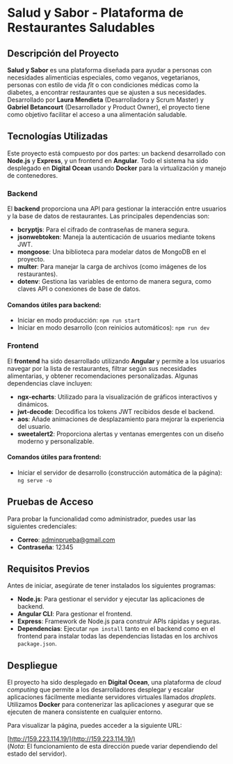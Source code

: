 # Salud y Sabor - Plataforma de Restaurantes Saludables

## Descripción del Proyecto

**Salud y Sabor** es una plataforma diseñada para ayudar a personas con necesidades alimenticias especiales, como veganos, vegetarianos, personas con estilo de vida *fit* o con condiciones médicas como la diabetes, a encontrar restaurantes que se ajusten a sus necesidades. Desarrollado por **Laura Mendieta** (Desarrolladora y Scrum Master) y **Gabriel Betancourt** (Desarrollador y Product Owner), el proyecto tiene como objetivo facilitar el acceso a una alimentación saludable.

## Tecnologías Utilizadas

Este proyecto está compuesto por dos partes: un backend desarrollado con **Node.js** y **Express**, y un frontend en **Angular**. Todo el sistema ha sido desplegado en **Digital Ocean** usando **Docker** para la virtualización y manejo de contenedores.

### Backend

El **backend** proporciona una API para gestionar la interacción entre usuarios y la base de datos de restaurantes. Las principales dependencias son:

- **bcryptjs**: Para el cifrado de contraseñas de manera segura.
- **jsonwebtoken**: Maneja la autenticación de usuarios mediante tokens JWT.
- **mongoose**: Una biblioteca para modelar datos de MongoDB en el proyecto.
- **multer**: Para manejar la carga de archivos (como imágenes de los restaurantes).
- **dotenv**: Gestiona las variables de entorno de manera segura, como claves API o conexiones de base de datos.

#### Comandos útiles para backend:

- Iniciar en modo producción: `npm run start`
- Iniciar en modo desarrollo (con reinicios automáticos): `npm run dev`

### Frontend

El **frontend** ha sido desarrollado utilizando **Angular** y permite a los usuarios navegar por la lista de restaurantes, filtrar según sus necesidades alimentarias, y obtener recomendaciones personalizadas. Algunas dependencias clave incluyen:

- **ngx-echarts**: Utilizado para la visualización de gráficos interactivos y dinámicos.
- **jwt-decode**: Decodifica los tokens JWT recibidos desde el backend.
- **aos**: Añade animaciones de desplazamiento para mejorar la experiencia del usuario.
- **sweetalert2**: Proporciona alertas y ventanas emergentes con un diseño moderno y personalizable.

#### Comandos útiles para frontend:

- Iniciar el servidor de desarrollo (construcción automática de la página): `ng serve -o`

## Pruebas de Acceso

Para probar la funcionalidad como administrador, puedes usar las siguientes credenciales:

- **Correo**: adminprueba@gmail.com
- **Contraseña**: 12345

## Requisitos Previos

Antes de iniciar, asegúrate de tener instalados los siguientes programas:

- **Node.js**: Para gestionar el servidor y ejecutar las aplicaciones de backend.
- **Angular CLI**: Para gestionar el frontend.
- **Express**: Framework de Node.js para construir APIs rápidas y seguras.
- **Dependencias**: Ejecutar `npm install` tanto en el backend como en el frontend para instalar todas las dependencias listadas en los archivos `package.json`.

## Despliegue

El proyecto ha sido desplegado en **Digital Ocean**, una plataforma de *cloud computing* que permite a los desarrolladores desplegar y escalar aplicaciones fácilmente mediante servidores virtuales llamados *droplets*. Utilizamos **Docker** para contenerizar las aplicaciones y asegurar que se ejecuten de manera consistente en cualquier entorno.

Para visualizar la página, puedes acceder a la siguiente URL:

[http://159.223.114.19/](http://159.223.114.19/)  
(*Nota*: El funcionamiento de esta dirección puede variar dependiendo del estado del servidor).
